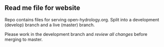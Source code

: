 ## Read me file for website

Repo contains files for serving open-hydrology.org. Split into a development (develop) branch and a live (master) branch.

Please work in the development branch and *review all changes* before merging to master.
